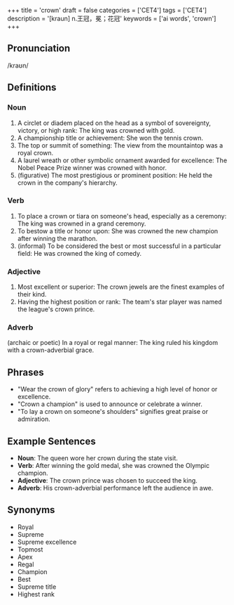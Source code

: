 +++
title = 'crown'
draft = false
categories = ['CET4']
tags = ['CET4']
description = '[kraun] n.王冠，冕；花冠'
keywords = ['ai words', 'crown']
+++

## Pronunciation
/kraʊn/

## Definitions
### Noun
1. A circlet or diadem placed on the head as a symbol of sovereignty, victory, or high rank: The king was crowned with gold.
2. A championship title or achievement: She won the tennis crown.
3. The top or summit of something: The view from the mountaintop was a royal crown.
4. A laurel wreath or other symbolic ornament awarded for excellence: The Nobel Peace Prize winner was crowned with honor.
5. (figurative) The most prestigious or prominent position: He held the crown in the company's hierarchy.

### Verb
1. To place a crown or tiara on someone's head, especially as a ceremony: The king was crowned in a grand ceremony.
2. To bestow a title or honor upon: She was crowned the new champion after winning the marathon.
3. (informal) To be considered the best or most successful in a particular field: He was crowned the king of comedy.

### Adjective
1. Most excellent or superior: The crown jewels are the finest examples of their kind.
2. Having the highest position or rank: The team's star player was named the league's crown prince.

### Adverb
(archaic or poetic) In a royal or regal manner: The king ruled his kingdom with a crown-adverbial grace.

## Phrases
- "Wear the crown of glory" refers to achieving a high level of honor or excellence.
- "Crown a champion" is used to announce or celebrate a winner.
- "To lay a crown on someone's shoulders" signifies great praise or admiration.

## Example Sentences
- **Noun**: The queen wore her crown during the state visit.
- **Verb**: After winning the gold medal, she was crowned the Olympic champion.
- **Adjective**: The crown prince was chosen to succeed the king.
- **Adverb**: His crown-adverbial performance left the audience in awe.

## Synonyms
- Royal
- Supreme
- Supreme excellence
- Topmost
- Apex
- Regal
- Champion
- Best
- Supreme title
- Highest rank
